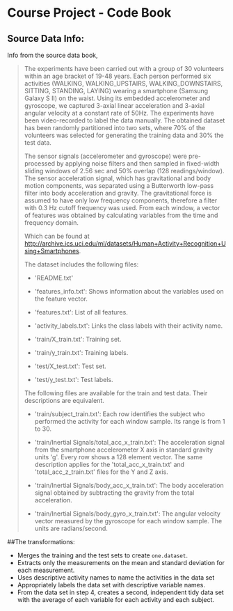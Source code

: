 # Course Project - Code Book

## Source Data Info:

Info from the source data book,

> The experiments have been carried out with a group of 30 volunteers within an age bracket of 19-48 years. Each person performed six activities (WALKING, WALKING_UPSTAIRS, WALKING_DOWNSTAIRS, SITTING, STANDING, LAYING) wearing a smartphone (Samsung Galaxy S II) on the waist. Using its embedded accelerometer and gyroscope, we captured 3-axial linear acceleration and 3-axial angular velocity at a constant rate of 50Hz. The experiments have been video-recorded to label the data manually. The obtained dataset has been randomly partitioned into two sets, where 70% of the volunteers was selected for generating the training data and 30% the test data.
>
> The sensor signals (accelerometer and gyroscope) were pre-processed by applying noise filters and then sampled in fixed-width sliding windows of 2.56 sec and 50% overlap (128 readings/window). The sensor acceleration signal, which has gravitational and body motion components, was separated using a Butterworth low-pass filter into body acceleration and gravity. The gravitational force is assumed to have only low frequency components, therefore a filter with 0.3 Hz cutoff frequency was used. From each window, a vector of features was obtained by calculating variables from the time and frequency domain.
>
> Which can be found at http://archive.ics.uci.edu/ml/datasets/Human+Activity+Recognition+Using+Smartphones.
>
> The dataset includes the following files:
>
> - 'README.txt'
>
> - 'features_info.txt': Shows information about the variables used on the feature vector.
>
> - 'features.txt': List of all features.
>
> - 'activity_labels.txt': Links the class labels with their activity name.
>
> - 'train/X_train.txt': Training set.
>
> - 'train/y_train.txt': Training labels.
>
> - 'test/X_test.txt': Test set.
>
> - 'test/y_test.txt': Test labels.
>
> The following files are available for the train and test data. Their descriptions are equivalent.
>
> - 'train/subject_train.txt': Each row identifies the subject who performed the activity for each window sample. Its range is from 1 to 30.
>
> - 'train/Inertial Signals/total_acc_x_train.txt': The acceleration signal from the smartphone accelerometer X axis in standard gravity units 'g'. Every row shows a 128 element vector. The same description applies for the 'total_acc_x_train.txt' and 'total_acc_z_train.txt' files for the Y and Z axis.
>
> - 'train/Inertial Signals/body_acc_x_train.txt': The body acceleration signal obtained by subtracting the gravity from the total acceleration.
>
> - 'train/Inertial Signals/body_gyro_x_train.txt': The angular velocity vector measured by the gyroscope for each window sample. The units are radians/second.


##The transformations:

- Merges the training and the test sets to create `one.dataset`.
- Extracts only the measurements on the mean and standard deviation for each measurement.
- Uses descriptive activity names to name the activities in the data set
- Appropriately labels the data set with descriptive variable names.
- From the data set in step 4, creates a second, independent tidy data set with the average of each variable for each activity and each subject.
